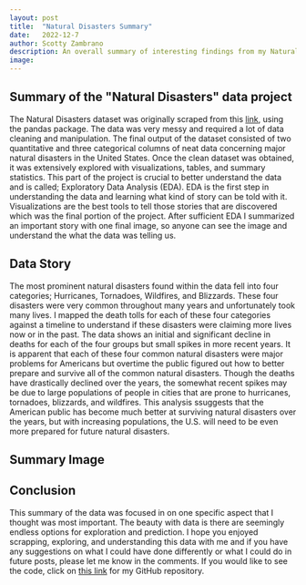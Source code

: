 ```yaml
---
layout: post
title:  "Natural Disasters Summary"
date:   2022-12-7
author: Scotty Zambrano
description: An overall summary of interesting findings from my Natural Disasters data. 
image: 
---
```


## Summary of the "Natural Disasters" data project
The Natural Disasters dataset was originally scraped from this [link](https://en.wikipedia.org/wiki/List_of_natural_disasters_in_the_United_States), using the pandas package. The data was very messy and required a lot of data cleaning and manipulation. The final output of the dataset consisted of two quantitative and three categorical columns of neat data concerning major natural disasters in the United States. Once the clean dataset was obtained, it was extensively explored with visualizations, tables, and summary statistics. This part of the project is crucial to better understand the data and is called; Exploratory Data Analysis (EDA). 
EDA is the first step in understanding the data and learning what kind of story can be told with it. Visualizations are the best tools to tell those stories that are discovered which was the final portion of the project. After sufficient EDA I summarized an important story with one final image, so anyone can see the image and understand the what the data was telling us. 

## Data Story
The most prominent natural disasters found within the data fell into four categories; Hurricanes, Tornadoes, Wildfires, and Blizzards. These four disasters were very common throughout many years and unfortunately took many lives. I mapped the death tolls for each of these four categories against a timeline to understand if these disasters were claiming more lives now or in the past. The data shows an initial and significant decline in deaths for each of the four groups but small spikes in more recent years. It is apparent that each of these four common natural disasters were major problems for Americans but overtime the public figured out how to better prepare and survive all of the common natural disasters. Though the deaths have drastically declined over the years, the somewhat recent spikes may be due to large populations of people in cities that are prone to hurricanes, tornadoes, blizzards, and wildfires. This analysis ssuggests that the American public has become much better at surviving natural disasters over the years, but with increasing populations, the U.S. will need to be even more prepared for future natural disasters.

## Summary Image

## Conclusion
This summary of the data was focused in on one specific aspect that I thought was most important. The beauty with data is there are seemingly endless options for exploration and prediction. I hope you enjoyed scrapping, exploring, and understanding this data with me and if you have any suggestions on what I could have done differently or what I could do in future posts, please let me know in the comments. If you would like to see the code, click on [this link](https://github.com/ScottyZam/WebScraping) for my GitHub repository. 
